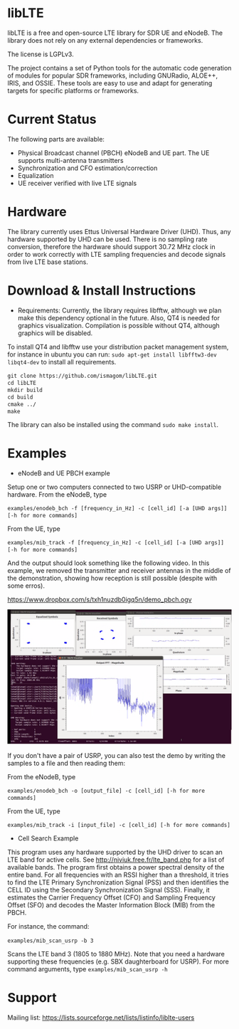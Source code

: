 libLTE
========

libLTE is a free and open-source LTE library for SDR UE and eNodeB. The library does not rely on any external dependencies or frameworks. 

The license is LGPLv3.

The project contains a set of Python tools for the automatic code generation of modules for popular SDR frameworks, including GNURadio, ALOE++, IRIS, and OSSIE. These tools are easy to use and adapt for generating targets for specific platforms or frameworks. 

Current Status
===============

The following parts are available:
 * Physical Broadcast channel (PBCH) eNodeB and UE part. The UE supports multi-antenna transmitters
 * Synchronization and CFO estimation/correction
 * Equalization
 * UE receiver verified with live LTE signals

Hardware
========

The library currently uses Ettus Universal Hardware Driver (UHD). Thus, any hardware supported by UHD can be used. There is no sampling rate conversion, therefore the hardware should support 30.72 MHz clock in order to work correctly with LTE sampling frequencies and decode signals from live LTE base stations. 


Download & Install Instructions
=================================

* Requirements: Currently, the library requires libfftw, although we plan make this dependency optional in the future. Also, QT4 is needed for graphics visualization. Compilation is possible without QT4, although graphics will be disabled.

To install QT4 and libfftw use your distribution packet management system, for instance in ubuntu you can run: `sudo apt-get install libfftw3-dev libqt4-dev` to install all requirements. 

```
git clone https://github.com/ismagom/libLTE.git
cd libLTE
mkdir build
cd build
cmake ../
make 
```

The library can also be installed using the command ```sudo make install```. 

Examples
==========

* eNodeB and UE PBCH example

Setup one or two computers connected to two USRP or UHD-compatible hardware. From the eNodeB, type

```
examples/enodeb_bch -f [frequency_in_Hz] -c [cell_id] [-a [UHD args]] [-h for more commands]
```

From the UE, type 
```
examples/mib_track -f [frequency_in_Hz] -c [cell_id] [-a [UHD args]] [-h for more commands]
```

And the output should look something like the following video. In this example, we removed the transmitter and receiver antennas in the middle of the demonstration, showing how reception is still possible (despite with some erros). 

https://www.dropbox.com/s/txh1nuzdb0igq5n/demo_pbch.ogv

![Screenshopt of the PBCH example output](pbch_capture.png "Screenshopt of the PBCH example output")


If you don't have a pair of USRP, you can also test the demo by writing the samples to a file and then reading them: 

From the eNodeB, type

```
examples/enodeb_bch -o [output_file] -c [cell_id] [-h for more commands]
```

From the UE, type 
```
examples/mib_track -i [input_file] -c [cell_id] [-h for more commands]
```


* Cell Search Example

This program uses any hardware supported by the UHD driver to scan an LTE band for active cells. See http://niviuk.free.fr/lte_band.php for a list of available bands. The program first obtains a power spectral density of the entire band. For all frequencies with an RSSI higher than a threshold, it tries to find the LTE Primary Synchronization Signal (PSS) and then identifies the CELL ID using the Secondary Synchronization Signal (SSS). Finally, it estimates the Carrier Frequency Offset (CFO) and Sampling Frequency Offset (SFO) and decodes the Master Information Block (MIB) from the PBCH. 

For instance, the command:

``` examples/mib_scan_usrp -b 3 ```


Scans the LTE band 3 (1805 to 1880 MHz). Note that you need a hardware supporting these frequencies (e.g. SBX daughterboard for USRP). For more command arguments, type ``` examples/mib_scan_usrp -h ```



Support
========

Mailing list: https://lists.sourceforge.net/lists/listinfo/liblte-users
